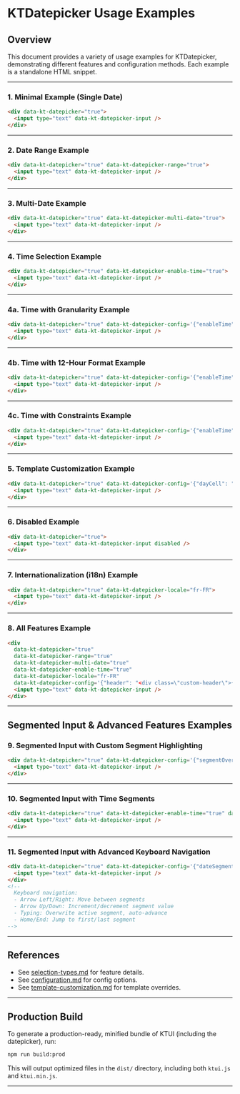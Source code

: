 # KTDatepicker Usage Examples

## Overview
This document provides a variety of usage examples for KTDatepicker, demonstrating different features and configuration methods. Each example is a standalone HTML snippet.

---

### 1. Minimal Example (Single Date)
```html
<div data-kt-datepicker="true">
  <input type="text" data-kt-datepicker-input />
</div>
```

---

### 2. Date Range Example
```html
<div data-kt-datepicker="true" data-kt-datepicker-range="true">
  <input type="text" data-kt-datepicker-input />
</div>
```

---

### 3. Multi-Date Example
```html
<div data-kt-datepicker="true" data-kt-datepicker-multi-date="true">
  <input type="text" data-kt-datepicker-input />
</div>
```

---

### 4. Time Selection Example
```html
<div data-kt-datepicker="true" data-kt-datepicker-enable-time="true">
  <input type="text" data-kt-datepicker-input />
</div>
```

---

### 4a. Time with Granularity Example
```html
<div data-kt-datepicker="true" data-kt-datepicker-config='{"enableTime": true, "timeGranularity": "second"}'>
  <input type="text" data-kt-datepicker-input />
</div>
```

---

### 4b. Time with 12-Hour Format Example
```html
<div data-kt-datepicker="true" data-kt-datepicker-config='{"enableTime": true, "timeFormat": "12h"}'>
  <input type="text" data-kt-datepicker-input />
</div>
```

---

### 4c. Time with Constraints Example
```html
<div data-kt-datepicker="true" data-kt-datepicker-config='{"enableTime": true, "minTime": "09:00", "maxTime": "17:00"}'>
  <input type="text" data-kt-datepicker-input />
</div>
```

---

### 5. Template Customization Example
```html
<div data-kt-datepicker="true" data-kt-datepicker-config='{"dayCell": "<td class=\"rounded bg-blue-100\">{{day}}</td>"}'>
  <input type="text" data-kt-datepicker-input />
</div>
```

---

### 6. Disabled Example
```html
<div data-kt-datepicker="true">
  <input type="text" data-kt-datepicker-input disabled />
</div>
```

---

### 7. Internationalization (i18n) Example
```html
<div data-kt-datepicker="true" data-kt-datepicker-locale="fr-FR">
  <input type="text" data-kt-datepicker-input />
</div>
```

---

### 8. All Features Example
```html
<div
  data-kt-datepicker="true"
  data-kt-datepicker-range="true"
  data-kt-datepicker-multi-date="true"
  data-kt-datepicker-enable-time="true"
  data-kt-datepicker-locale="fr-FR"
  data-kt-datepicker-config='{"header": "<div class=\"custom-header\">{{month}} {{year}}</div>"}'>
  <input type="text" data-kt-datepicker-input />
</div>
```

---

## Segmented Input & Advanced Features Examples

### 9. Segmented Input with Custom Segment Highlighting
```html
<div data-kt-datepicker="true" data-kt-datepicker-config='{"segmentOverlay": "<span class=\"absolute inset-0 bg-yellow-200 opacity-40 pointer-events-none rounded\"></span>"}'>
  <input type="text" data-kt-datepicker-input />
</div>
```

---

### 10. Segmented Input with Time Segments
```html
<div data-kt-datepicker="true" data-kt-datepicker-enable-time="true" data-kt-datepicker-config='{"dateSegment": "<span class=\"segment {{isActive}}\">{{segmentValue}}</span>"}'>
  <input type="text" data-kt-datepicker-input />
</div>
```

---

### 11. Segmented Input with Advanced Keyboard Navigation
```html
<div data-kt-datepicker="true" data-kt-datepicker-config='{"dateSegment": "<span class=\"segment {{isActive}}\">{{segmentValue}}</span>"}'>
  <input type="text" data-kt-datepicker-input />
</div>
<!--
  Keyboard navigation:
  - Arrow Left/Right: Move between segments
  - Arrow Up/Down: Increment/decrement segment value
  - Typing: Overwrite active segment, auto-advance
  - Home/End: Jump to first/last segment
-->
```

---

## References
- See [selection-types.md](./selection-types.md) for feature details.
- See [configuration.md](./configuration.md) for config options.
- See [template-customization.md](./template-customization.md) for template overrides.

---

## Production Build

To generate a production-ready, minified bundle of KTUI (including the datepicker), run:

```bash
npm run build:prod
```

This will output optimized files in the `dist/` directory, including both `ktui.js` and `ktui.min.js`.

---